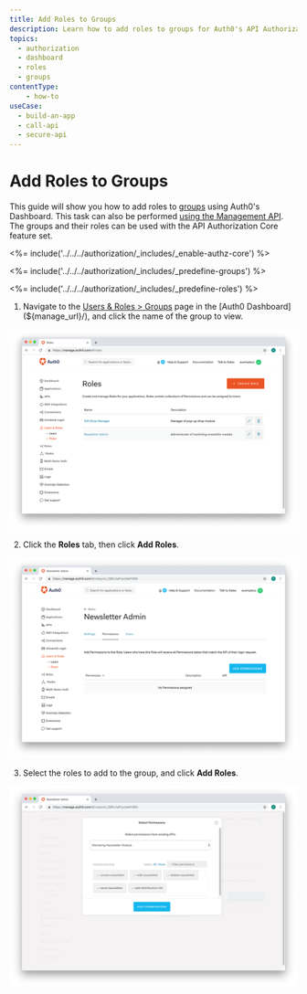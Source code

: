 ```yaml
---
title: Add Roles to Groups
description: Learn how to add roles to groups for Auth0's API Authorization core feature using the Auth0 Management Dashboard.
topics:
  - authorization
  - dashboard
  - roles
  - groups
contentType: 
    - how-to
useCase:
  - build-an-app
  - call-api
  - secure-api
---
```

# Add Roles to Groups

This guide will show you how to add roles to [groups](/authorization/concepts/rbac) using Auth0's Dashboard. This task can also be performed [using the Management API](/api/management/guides/groups/add-roles-groups). The groups and their roles can be used with the API Authorization Core feature set.

<%= include('../../../authorization/_includes/_enable-authz-core') %>

<%= include('../../../authorization/_includes/_predefine-groups') %>

<%= include('../../../authorization/_includes/_predefine-roles') %>

1. Navigate to the [Users & Roles > Groups](${manage_url}/#/groups) page in the [Auth0 Dashboard](${manage_url}/), and click the name of the group to view.

![Click Group](/media/articles/authorization/role-list-added.png)

2. Click the **Roles** tab, then click **Add Roles**.

![Add Roles](/media/articles/authorization/role-def-empty-permissions.png)

3. Select the roles to add to the group, and click **Add Roles**.

![Add Roles to Groups](/media/articles/authorization/role-select-add-permissions.png)